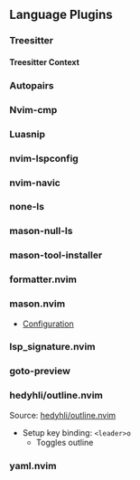 
## Language Plugins

### Treesitter

#### Treesitter Context

### Autopairs


### Nvim-cmp


### Luasnip


### nvim-lspconfig


### nvim-navic


### none-ls


### mason-null-ls


### mason-tool-installer


### formatter.nvim


### mason.nvim

- [Configuration](mason.md)

### lsp_signature.nvim


### goto-preview


### hedyhli/outline.nvim

Source: [hedyhli/outline.nvim](https://github.com/hedyhli/outline.nvim)

- Setup key binding: `<leader>o`
    - Toggles outline

### yaml.nvim




